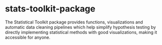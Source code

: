 # stats-toolkit-package
The Statistical Toolkit package provides functions, visualizations and automatic data cleaning pipelines which help simplify hypothesis testing by directly implementing statistical methods with good visualizations, making it accessible for anyone.
